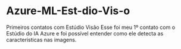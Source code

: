 # Azure-ML-Est-dio-Vis-o
Primeiros contatos com Estúdio Visão
Esse foi meu 1º contato com o Estúdio do IA Azure e foi possível entender como ele detecta as caracteristicas nas imagens.
